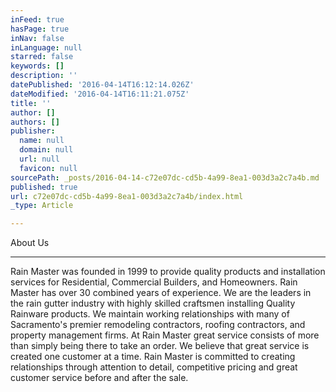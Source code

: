 ```yaml
---
inFeed: true
hasPage: true
inNav: false
inLanguage: null
starred: false
keywords: []
description: ''
datePublished: '2016-04-14T16:12:14.026Z'
dateModified: '2016-04-14T16:11:21.075Z'
title: ''
author: []
authors: []
publisher:
  name: null
  domain: null
  url: null
  favicon: null
sourcePath: _posts/2016-04-14-c72e07dc-cd5b-4a99-8ea1-003d3a2c7a4b.md
published: true
url: c72e07dc-cd5b-4a99-8ea1-003d3a2c7a4b/index.html
_type: Article

---
```

About Us

****

Rain Master was founded in 1999 to provide quality products and installation services for Residential, Commercial Builders, and Homeowners. Rain Master has over 30 combined years of experience. We are the leaders in the rain gutter industry with highly skilled craftsmen installing Quality Rainware products. We maintain working relationships with many of Sacramento's premier remodeling contractors, roofing contractors, and property management firms. At Rain Master great service consists of more than simply being there to take an order. We believe that great service is created one customer at a time. Rain Master is committed to creating relationships through attention to detail, competitive pricing and great customer service before and after the sale.
